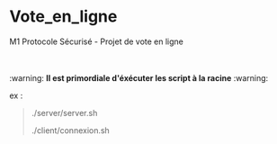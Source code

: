 # Vote_en_ligne
M1 Protocole Sécurisé - Projet de vote en ligne

<Br>
<Br>
:warning:   <B>Il est primordiale d'éxécuter les script à la racine</B>  :warning:


ex :
> ./server/server.sh
>
> ./client/connexion.sh
